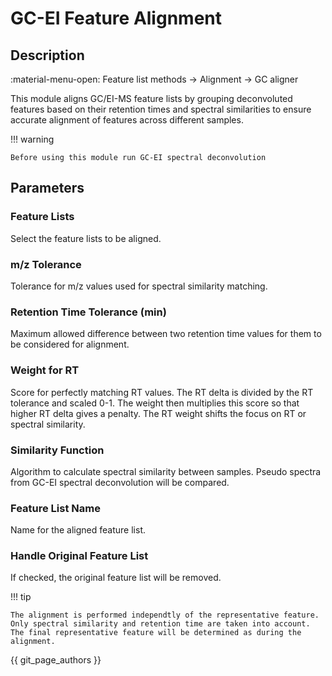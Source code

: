 # GC-EI Feature Alignment

## Description
:material-menu-open: Feature list methods → Alignment → GC aligner

This module aligns GC/EI-MS feature lists by grouping deconvoluted features based on their retention times and spectral similarities to ensure accurate alignment of features across different samples.

!!! warning

    Before using this module run GC-EI spectral deconvolution 

## Parameters

### Feature Lists
  Select the feature lists to be aligned.

### m/z Tolerance  
  Tolerance for m/z values used for spectral similarity matching. 

### Retention Time Tolerance (min)  
  Maximum allowed difference between two retention time values for them to be considered for alignment.

### Weight for RT
  Score for perfectly matching RT values. The RT delta is divided by the RT tolerance and scaled 0-1. The weight then multiplies this score so that higher RT delta gives a penalty. The RT weight shifts the focus on RT or spectral similarity.

### Similarity Function
  Algorithm to calculate spectral similarity between samples. Pseudo spectra from GC-EI spectral deconvolution will be compared. 

### Feature List Name
  Name for the aligned feature list.

### Handle Original Feature List
  If checked, the original feature list will be removed.

!!! tip

    The alignment is performed independtly of the representative feature. Only spectral similarity and retention time are taken into account. The final representative feature will be determined as during the alignment. 

{{ git_page_authors }}

